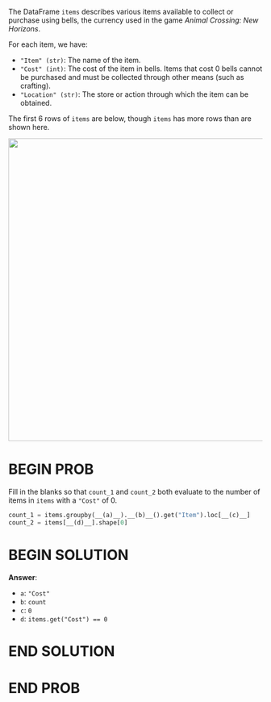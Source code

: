 The DataFrame `items` describes various items available to collect or purchase using bells, the currency used in the game _Animal Crossing: New Horizons_.

For each item, we have:

- `"Item" (str)`: The name of the item.
- `"Cost" (int)`: The cost of the item in bells. Items that cost 0 bells cannot be purchased and must be collected through other means (such as crafting).
- `"Location" (str)`: The store or action through which the item can be obtained.

The first 6 rows of `items` are below, though `items` has more rows than are shown here.

<center><img src="../assets/images/disc04_new/items.png" width=600></center>

# BEGIN PROB

Fill in the blanks so that `count_1` and `count_2` both evaluate to the
number of items in `items` with a `"Cost"` of 0.

```py
count_1 = items.groupby(__(a)__).__(b)__().get("Item").loc[__(c)__]
count_2 = items[__(d)__].shape[0]
```

# BEGIN SOLUTION

**Answer**:

- `a`: `"Cost"`
- `b`: `count`
- `c`: `0`
- `d`: `items.get("Cost") == 0`

# END SOLUTION

# END PROB
